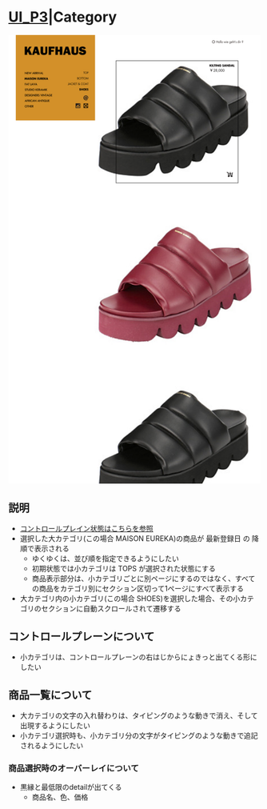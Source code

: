 # [UI_P3](UIDetail/UI_P3_Category/detail.md)|Category

![Category](Category.png "Category")


## 説明

* [コントロールプレイン状態はこちらを参照]()
* 選択した大カテゴリ(この場合 MAISON EUREKA)の商品が 最新登録日 の 降順で表示される
  * ゆくゆくは、並び順を指定できるようにしたい
  * 初期状態では小カテゴリは TOPS が選択された状態にする
  * 商品表示部分は、小カテゴリごとに別ページにするのではなく、すべての商品をカテゴリ別にセクション区切って1ページにすべて表示する
* 大カテゴリ内の小カテゴリ(この場合 SHOES)を選択した場合、その小カテゴリのセクションに自動スクロールされて遷移する

## コントロールプレーンについて

* 小カテゴリは、コントロールプレーンの右はじからにょきっと出てくる形にしたい

## 商品一覧について

* 大カテゴリの文字の入れ替わりは、タイピングのような動きで消え、そして出現するようにしたい
* 小カテゴリ選択時も、小カテゴリ分の文字がタイピングのような動きで追記されるようにしたい

### 商品選択時のオーバーレイについて

* 黒縁と最低限のdetailが出てくる
  * 商品名、色、価格
